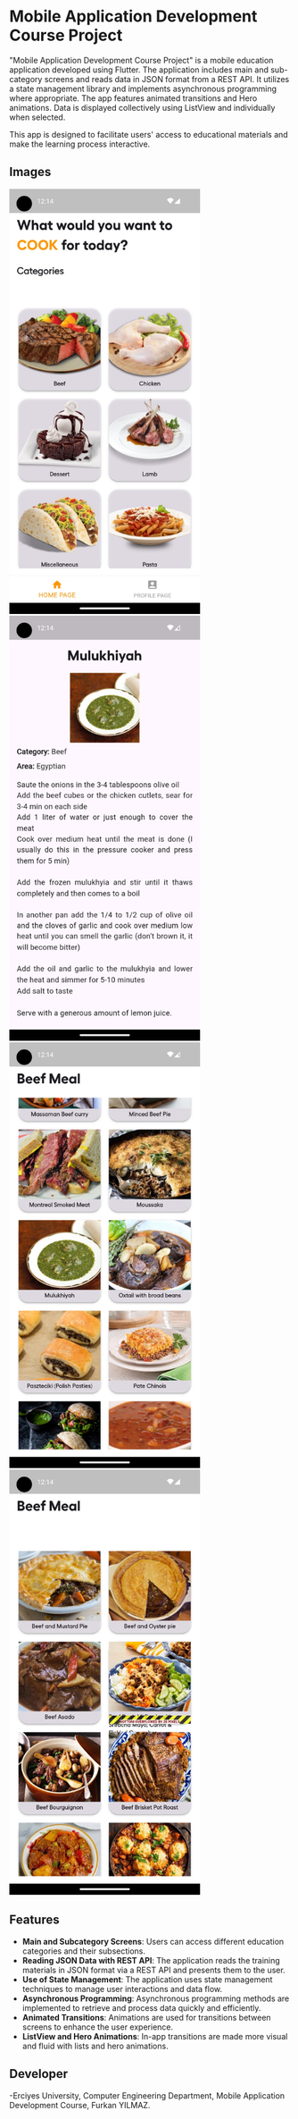 # Mobile Application Development Course Project

"Mobile Application Development Course Project" is a mobile education application developed using Flutter. The application includes main and sub-category screens and reads data in JSON format from a REST API. It utilizes a state management library and implements asynchronous programming where appropriate. The app features animated transitions and Hero animations. Data is displayed collectively using ListView and individually when selected.

This app is designed to facilitate users' access to educational materials and make the learning process interactive.

## Images

<img width="342" alt="Ekran Resmi 2024-06-12 18 54 27" src="https://github.com/coderfeye13/MobileApplicationFinalExam/blob/main/assets/%20sc1.jpeg">
<img width="342" alt="Ekran Resmi 2024-06-12 18 54 27" src="https://github.com/coderfeye13/MobileApplicationFinalExam/blob/main/assets/sc2.jpeg">
<img width="342" alt="Ekran Resmi 2024-06-12 18 54 27" src="https://github.com/coderfeye13/MobileApplicationFinalExam/blob/main/assets/sc3.jpeg">
<img width="342" alt="Ekran Resmi 2024-06-12 18 54 27" src="https://github.com/coderfeye13/MobileApplicationFinalExam/blob/main/assets/sc4.jpeg">


## Features

- **Main and Subcategory Screens**: Users can access different education categories and their subsections.
- **Reading JSON Data with REST API**: The application reads the training materials in JSON format via a REST API and presents them to the user.
- **Use of State Management**: The application uses state management techniques to manage user interactions and data flow.
- **Asynchronous Programming**: Asynchronous programming methods are implemented to retrieve and process data quickly and efficiently.
- **Animated Transitions**: Animations are used for transitions between screens to enhance the user experience.
- **ListView and Hero Animations**: In-app transitions are made more visual and fluid with lists and hero animations.



## Developer
-Erciyes University, Computer Engineering Department, Mobile Application Development Course, Furkan YILMAZ.
